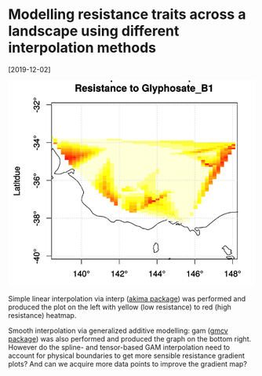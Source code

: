 # Modelling resistance traits across a landscape using different interpolation methods

[2019-12-02]

![](/img/2019-12-02.png)

Simple linear interpolation via interp ([akima package](https://cran.r-project.org/web/packages/akima/index.html)) was performed and produced the plot on the left with yellow (low resistance) to red (high resistance) heatmap.

Smooth interpolation via generalized additive modelling: gam ([gmcv package](https://cran.r-project.org/web/packages/mgcv/mgcv.pdf)) was also performed and produced the graph on the bottom right. However do the spline- and tensor-based GAM interpolation need to account for physical boundaries to get more sensible resistance gradient plots? And can we acquire more data points to improve the gradient map?